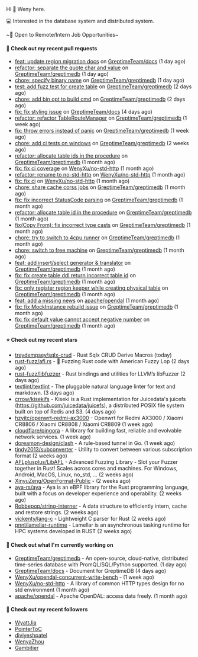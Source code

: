 Hi 👋 Weny here.

💻 Interested in the database system and distributed system.

~🍺 Open to Remote/Intern Job Opportunities~

#### 🔨 Check out my recent pull requests

- [feat: update region migration docs](https://github.com/GreptimeTeam/docs/pull/830) on [GreptimeTeam/docs](https://github.com/GreptimeTeam/docs) (1 day ago)
- [refactor: separate the quote char and value](https://github.com/GreptimeTeam/greptimedb/pull/3455) on [GreptimeTeam/greptimedb](https://github.com/GreptimeTeam/greptimedb) (1 day ago)
- [chore: specify binary name](https://github.com/GreptimeTeam/greptimedb/pull/3449) on [GreptimeTeam/greptimedb](https://github.com/GreptimeTeam/greptimedb) (1 day ago)
- [test: add fuzz test for create table](https://github.com/GreptimeTeam/greptimedb/pull/3441) on [GreptimeTeam/greptimedb](https://github.com/GreptimeTeam/greptimedb) (2 days ago)
- [chore: add bin opt to build cmd](https://github.com/GreptimeTeam/greptimedb/pull/3440) on [GreptimeTeam/greptimedb](https://github.com/GreptimeTeam/greptimedb) (2 days ago)
- [fix: fix styling issue](https://github.com/GreptimeTeam/docs/pull/821) on [GreptimeTeam/docs](https://github.com/GreptimeTeam/docs) (4 days ago)
- [refactor: refactor TableRouteManager](https://github.com/GreptimeTeam/greptimedb/pull/3392) on [GreptimeTeam/greptimedb](https://github.com/GreptimeTeam/greptimedb) (1 week ago)
- [fix: throw errors instead of panic](https://github.com/GreptimeTeam/greptimedb/pull/3391) on [GreptimeTeam/greptimedb](https://github.com/GreptimeTeam/greptimedb) (1 week ago)
- [chore: add ci tests on windows](https://github.com/GreptimeTeam/greptimedb/pull/3303) on [GreptimeTeam/greptimedb](https://github.com/GreptimeTeam/greptimedb) (2 weeks ago)
- [refactor: allocate table ids in the procedure](https://github.com/GreptimeTeam/greptimedb/pull/3293) on [GreptimeTeam/greptimedb](https://github.com/GreptimeTeam/greptimedb) (1 month ago)
- [fix: fix ci coverage](https://github.com/WenyXu/no-std-http/pull/4) on [WenyXu/no-std-http](https://github.com/WenyXu/no-std-http) (1 month ago)
- [refactor: rename to no-std-http](https://github.com/WenyXu/no-std-http/pull/3) on [WenyXu/no-std-http](https://github.com/WenyXu/no-std-http) (1 month ago)
- [fix: fix ci](https://github.com/WenyXu/no-std-http/pull/2) on [WenyXu/no-std-http](https://github.com/WenyXu/no-std-http) (1 month ago)
- [chore: share cache corss jobs](https://github.com/GreptimeTeam/greptimedb/pull/3284) on [GreptimeTeam/greptimedb](https://github.com/GreptimeTeam/greptimedb) (1 month ago)
- [fix: fix incorrect StatusCode parsing](https://github.com/GreptimeTeam/greptimedb/pull/3281) on [GreptimeTeam/greptimedb](https://github.com/GreptimeTeam/greptimedb) (1 month ago)
- [refactor: allocate table id in the procedure](https://github.com/GreptimeTeam/greptimedb/pull/3271) on [GreptimeTeam/greptimedb](https://github.com/GreptimeTeam/greptimedb) (1 month ago)
- [fix(Copy From): fix incorrect type casts](https://github.com/GreptimeTeam/greptimedb/pull/3264) on [GreptimeTeam/greptimedb](https://github.com/GreptimeTeam/greptimedb) (1 month ago)
- [chore: try to switch to 4cpu runner](https://github.com/GreptimeTeam/greptimedb/pull/3258) on [GreptimeTeam/greptimedb](https://github.com/GreptimeTeam/greptimedb) (1 month ago)
- [chore: switch to free machine](https://github.com/GreptimeTeam/greptimedb/pull/3256) on [GreptimeTeam/greptimedb](https://github.com/GreptimeTeam/greptimedb) (1 month ago)
- [feat: add insert/select generator &amp; translator](https://github.com/GreptimeTeam/greptimedb/pull/3240) on [GreptimeTeam/greptimedb](https://github.com/GreptimeTeam/greptimedb) (1 month ago)
- [fix: fix create table ddl return incorrect table id](https://github.com/GreptimeTeam/greptimedb/pull/3232) on [GreptimeTeam/greptimedb](https://github.com/GreptimeTeam/greptimedb) (1 month ago)
- [fix: only register region keeper while creating physical table](https://github.com/GreptimeTeam/greptimedb/pull/3223) on [GreptimeTeam/greptimedb](https://github.com/GreptimeTeam/greptimedb) (1 month ago)
- [feat: add a missing news](https://github.com/apache/opendal/pull/4056) on [apache/opendal](https://github.com/apache/opendal) (1 month ago)
- [fix: fix MockInstance rebuild issue](https://github.com/GreptimeTeam/greptimedb/pull/3218) on [GreptimeTeam/greptimedb](https://github.com/GreptimeTeam/greptimedb) (1 month ago)
- [fix: fix default value cannot accept negative number](https://github.com/GreptimeTeam/greptimedb/pull/3217) on [GreptimeTeam/greptimedb](https://github.com/GreptimeTeam/greptimedb) (1 month ago)

#### ⭐ Check out my recent stars

- [treydempsey/sqlx-crud](https://github.com/treydempsey/sqlx-crud) - Rust Sqlx CRUD Derive Macros (today)
- [rust-fuzz/afl.rs](https://github.com/rust-fuzz/afl.rs) - 🐇 Fuzzing Rust code with American Fuzzy Lop (2 days ago)
- [rust-fuzz/libfuzzer](https://github.com/rust-fuzz/libfuzzer) - Rust bindings and utilities for LLVM’s libFuzzer (2 days ago)
- [textlint/textlint](https://github.com/textlint/textlint) - The pluggable natural language linter for text and markdown. (3 days ago)
- [crrow/kisekifs](https://github.com/crrow/kisekifs) - Kiseki is a Rust implementation for Juicedata&#39;s juicefs (https://github.com/juicedata/juicefs), a distributed POSIX file system built on top of Redis and S3.  (4 days ago)
- [hzyitc/openwrt-redmi-ax3000](https://github.com/hzyitc/openwrt-redmi-ax3000) - Openwrt for Redmi AX3000 / Xiaomi CR8806 / Xiaomi CR8808 / Xiaomi CR8809 (1 week ago)
- [cloudflare/pingora](https://github.com/cloudflare/pingora) - A library for building fast, reliable and evolvable network services. (1 week ago)
- [doreamon-design/clash](https://github.com/doreamon-design/clash) - A rule-based tunnel in Go. (1 week ago)
- [tindy2013/subconverter](https://github.com/tindy2013/subconverter) - Utility to convert between various subscription format (2 weeks ago)
- [AFLplusplus/LibAFL](https://github.com/AFLplusplus/LibAFL) - Advanced Fuzzing Library - Slot your Fuzzer together in Rust! Scales across cores and machines. For Windows, Android, MacOS, Linux, no_std, ... (2 weeks ago)
- [XinyuZeng/OpenFormat-Public](https://github.com/XinyuZeng/OpenFormat-Public) -  (2 weeks ago)
- [aya-rs/aya](https://github.com/aya-rs/aya) - Aya is an eBPF library for the Rust programming language, built with a focus on developer experience and operability. (2 weeks ago)
- [Robbepop/string-interner](https://github.com/Robbepop/string-interner) - A data structure to efficiently intern, cache and restore strings. (2 weeks ago)
- [vickenty/lang-c](https://github.com/vickenty/lang-c) - Lightweight C parser for Rust (2 weeks ago)
- [pnnl/lamellar-runtime](https://github.com/pnnl/lamellar-runtime) - Lamellar is an asynchronous tasking runtime for HPC systems developed in RUST (2 weeks ago)

#### 👷 Check out what I'm currently working on

- [GreptimeTeam/greptimedb](https://github.com/GreptimeTeam/greptimedb) - An open-source, cloud-native, distributed time-series database with PromQL/SQL/Python supported. (1 day ago)
- [GreptimeTeam/docs](https://github.com/GreptimeTeam/docs) - Document for GreptimeDB (4 days ago)
- [WenyXu/opendal-concurrent-write-bench](https://github.com/WenyXu/opendal-concurrent-write-bench) -  (1 week ago)
- [WenyXu/no-std-http](https://github.com/WenyXu/no-std-http) - A library of common HTTP types design for no std environment (1 month ago)
- [apache/opendal](https://github.com/apache/opendal) - Apache OpenDAL: access data freely. (1 month ago)

#### 👯 Check out my recent followers

- [WyattJia](https://github.com/WyattJia)
- [PointerToC](https://github.com/PointerToC)
- [diviyeshpatel](https://github.com/diviyeshpatel)
- [WenyaZhou](https://github.com/WenyaZhou)
- [Gambitier](https://github.com/Gambitier)


